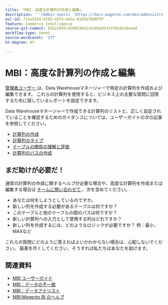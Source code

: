 ```yaml
---
title: 「MBI：高度な計算列の作成と編集」
description: '''[Admin users] （https://docs.magento.com/mbi/administrator/user-management/user-management.html）には、Data Warehouse管理で特定の計算列を作成および編集する機能があります。 これらの計算列を使用すると、ビジネス上の重要な質問に回答するために探しているレポートを設定できます。」'
exl-id: 713a5593-8103-4d74-be5e-0102678d0f97
feature: Commerce Intelligence
source-git-commit: 83b21845cd306336e1cb193a9541478c8a38eea8
workflow-type: tm+mt
source-wordcount: '277'
ht-degree: 0%

---
```


# MBI：高度な計算列の作成と編集

[ 管理者ユーザー ](https://docs.magento.com/mbi/administrator/user-management/user-management.html) は、Data Warehouseマネージャーで特定の計算列を作成および編集できます。 これらの計算列を使用すると、ビジネス上の主要な質問に回答するために探しているレポートを設定できます。

Data Warehouseマネージャーで作成できる計算列のリストと、正しく設定されていることを確認するためのガイダンスについては、ユーザーガイドの次の記事を参照してください。

* [ 計算列の作成 ](https://docs.magento.com/mbi/data-analyst/data-warehouse-mgr/creating-calculated-columns.html)
* [ 計算列のタイプ ](https://docs.magento.com/mbi/data-analyst/data-warehouse-mgr/calc-column-types.html)
* [ テーブルの関係の理解と評価 ](https://docs.magento.com/mbi/data-analyst/data-warehouse-mgr/table-relationships.html)
* [ 計算列のパスの作成 ](https://docs.magento.com/mbi/data-analyst/data-warehouse-mgr/create-paths-calc-columns.html)

## まだ助けが必要だ！

通常の計算列の作成に関するヘルプが必要な場合や、高度な計算列を作成または編集する場合は [ チームに問い合わせて ](/help/help-center-guide/help-center/magento-help-center-user-guide.md#submit-ticket)、次を含めてください。

* あなたは何をしようとしているのですか。
* 新しい列を作成する必要があるテーブルは何ですか？
* このテーブルと他のテーブルの間のパスは何ですか？
* 新しい計算列への入力として使用する列はどれですか？
* 新しい列を作成するには、どのようなロジックが必要ですか？ 例：最小、MAXなど

これらの質問にどのように答えればよいかわからない場合は、心配しないでください。 最善を尽くしてください、そうすれば私たちはあなたを助けます。

## 関連資料

* [MBI ユーザーガイド ](https://docs.magento.com/mbi)
* [MBI：データの不一致](/help/troubleshooting/miscellaneous/mbi-data-discrepancies.md)
* [MBI：データアナリスト ](https://docs.magento.com/mbi/data-analyst.html)
* [MBI:Magento BI のヘルプ ](https://docs.magento.com/mbi/getting-started/support.html)
